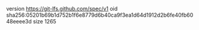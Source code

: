version https://git-lfs.github.com/spec/v1
oid sha256:05201b69b1d752b1f6e8779d6b40ca9f3ea1d64d1912d2b6fe40fb6048eeee3d
size 1265
